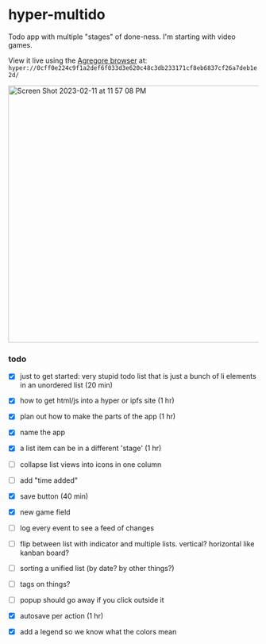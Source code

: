 # hyper-multido

Todo app with multiple "stages" of done-ness. I'm starting with video games.

View it live using the [Agregore browser](https://github.com/AgregoreWeb/agregore-browser) at: `hyper://0cff0e224c9f1a2def6f033d3e620c48c3db233171cf8eb6837cf26a7deb1e2d/`

<img width="518" alt="Screen Shot 2023-02-11 at 11 57 08 PM" src="https://user-images.githubusercontent.com/315395/218299625-1b38c633-a12e-431a-95ba-79601d46d07c.png">

### todo

 - [x] just to get started: very stupid todo list that is just a bunch of li elements in an unordered list (20 min)
 - [x] how to get html/js into a hyper or ipfs site (1 hr)
 - [x] plan out how to make the parts of the app (1 hr)
 - [x] name the app
 - [x] a list item can be in a different 'stage' (1 hr)
 - [ ] collapse list views into icons in one column
 - [ ] add "time added"
 - [x] save button (40 min)
 - [x] new game field
 - [ ] log every event to see a feed of changes
 - [ ] flip between list with indicator and multiple lists. vertical? horizontal like kanban board?
 - [ ] sorting a unified list (by date? by other things?)
 - [ ] tags on things?
 - [ ] popup should go away if you click outside it
 - [x] autosave per action (1 hr)
 - [x] add a legend so we know what the colors mean

